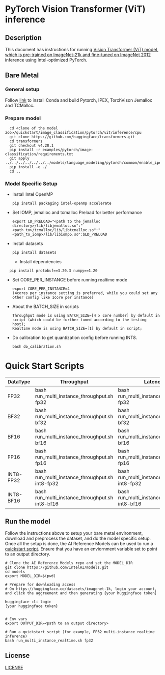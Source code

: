 <!--- 0. Title -->
# PyTorch Vision Transformer (ViT) inference

<!-- 10. Description -->
## Description

This document has instructions for running [Vision Transformer (ViT) model, which is pre-trained on ImageNet-21k and fine-tuned on ImageNet 2012](https://huggingface.co/google/vit-base-patch16-224) inference using Intel-optimized PyTorch.

## Bare Metal
### General setup

Follow [link](/docs/general/pytorch/BareMetalSetup.md) to install Conda and build Pytorch, IPEX, TorchVison Jemalloc and TCMalloc.

### Prepare model
```
  cd <clone of the model zoo>/quickstart/image_classification/pytorch/vit/inference/cpu
  git clone https://github.com/huggingface/transformers.git
  cd transformers
  git checkout v4.28.1
  pip install -r examples/pytorch/image-classification/requirements.txt
  git apply ../../../../../../../models/language_modeling/pytorch/common/enable_ipex_for_transformers.diff
  pip install -e ./
  cd ..
 ```
### Model Specific Setup

* Install Intel OpenMP
  ```
  pip install packaging intel-openmp accelerate
  ```
* Set IOMP, jemalloc and tcmalloc Preload for better performance
  ```
  export LD_PRELOAD="<path to the jemalloc directory>/lib/libjemalloc.so":"<path_to>/tcmalloc/lib/libtcmalloc.so":"<path_to_iomp>/lib/libiomp5.so":$LD_PRELOAD
  ```

* Install datasets
  ```
  pip install datasets
  ```

  * Install dependencies
```
  pip install protobuf==3.20.3 numpy==1.20
```

* Set CORE_PER_INSTANCE before running realtime mode
  ```
  export CORE_PER_INSTANCE=4
  (4cores per instance setting is preferred, while you could set any other config like 1core per instance)
  ```

* About the BATCH_SIZE in scripts
  ```
  Throughput mode is using BATCH_SIZE=[4 x core number] by default in script (which could be further tuned according to the testing host); 
  Realtime mode is using BATCH_SIZE=[1] by default in script; 
  ```

* Do calibration to get quantization config before running INT8.
  ```
  bash do_calibration.sh
  ```

# Quick Start Scripts

|  DataType   | Throughput  |  Latency    |   Accuracy  |
| ----------- | ----------- | ----------- | ----------- |
| FP32        | bash run_multi_instance_throughput.sh fp32 | bash run_multi_instance_realtime.sh fp32 | bash run_accuracy.sh fp32 |
| BF32        | bash run_multi_instance_throughput.sh bf32 | bash run_multi_instance_realtime.sh bf32 | bash run_accuracy.sh bf32 |
| BF16        | bash run_multi_instance_throughput.sh bf16 | bash run_multi_instance_realtime.sh bf16 | bash run_accuracy.sh bf16 |
| FP16        | bash run_multi_instance_throughput.sh fp16 | bash run_multi_instance_realtime.sh fp16 | bash run_accuracy.sh fp16 |
| INT8-FP32        | bash run_multi_instance_throughput.sh int8-fp32 | bash run_multi_instance_realtime.sh int8-fp32 | bash run_accuracy.sh int8-fp32 |
| INT8-BF16       | bash run_multi_instance_throughput.sh int8-bf16 | bash run_multi_instance_realtime.sh int8-bf16 | bash run_accuracy.sh int8-bf16 |

## Run the model

Follow the instructions above to setup your bare metal environment, download and
preprocess the dataset, and do the model specific setup. Once all the setup is done,
the AI Reference Models can be used to run a [quickstart script](#quick-start-scripts).
Ensure that you have an enviornment variable set to point to an output directory.

```
# Clone the AI Reference Models repo and set the MODEL_DIR
git clone https://github.com/IntelAI/models.git
cd models
export MODEL_DIR=$(pwd)

# Prepare for downloading access
# On https://huggingface.co/datasets/imagenet-1k, login your account, and click the aggreement and then generating {your huggingface token}

huggingface-cli login
{your huggingface token}


# Env vars
export OUTPUT_DIR=<path to an output directory>

# Run a quickstart script (for example, FP32 multi-instance realtime inference)
bash run_multi_instance_realtime.sh fp32
```

<!--- 80. License -->
## License
[LICENSE](https://github.com/IntelAI/models/blob/master/LICENSE)


